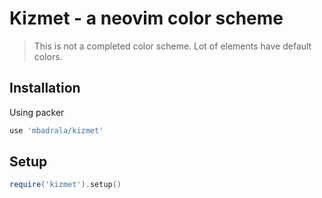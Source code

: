 # Kizmet - a neovim color scheme

> This is not a completed color scheme. Lot of elements have default colors.

## Installation

Using packer

```lua
use 'mbadrala/kizmet'
```

## Setup

```lua
require('kizmet').setup()
```
